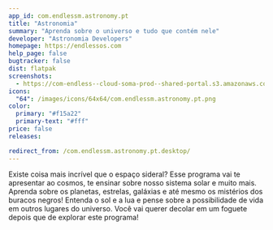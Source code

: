 ```yaml
---
app_id: com.endlessm.astronomy.pt
title: "Astronomia"
summary: "Aprenda sobre o universo e tudo que contém nele"
developer: "Astronomia Developers"
homepage: https://endlessos.com
help_page: false
bugtracker: false
dist: flatpak
screenshots:
  - https://com-endless--cloud-soma-prod--shared-portal.s3.amazonaws.com/apps.240.screenshots.e1ae3402-69a8-4a42-9219-23bf86a781dc_20181016155797088.png
icons:
  "64": /images/icons/64x64/com.endlessm.astronomy.pt.png
color:
  primary: "#f15a22"
  primary-text: "#fff"
price: false
releases:

redirect_from: /com.endlessm.astronomy.pt.desktop/
---
```


<p>Existe coisa mais incrível que o espaço sideral? Esse programa vai te apresentar ao cosmos, te ensinar sobre nosso sistema solar e muito mais. Aprenda sobre os planetas, estrelas, galáxias e até mesmo os mistérios dos buracos negros! Entenda o sol e a lua e pense sobre a possibilidade de vida em outros lugares do universo. Você vai querer decolar em um foguete depois que de explorar este programa!</p>